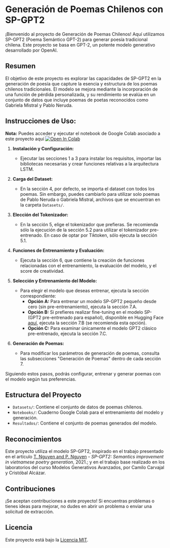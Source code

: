# Generación de Poemas Chilenos con SP-GPT2

¡Bienvenido al proyecto de Generación de Poemas Chilenos! Aquí utilizamos SP-GPT2 (Poema Semántico GPT-2) para generar poesía tradicional chilena. Este proyecto se basa en GPT-2, un potente modelo generativo desarrollado por OpenAI.

## Resumen

El objetivo de este proyecto es explorar las capacidades de SP-GPT2 en la generación de poesía que capture la esencia y estructura de los poemas chilenos tradicionales. El modelo se mejora mediante la incorporación de una función de pérdida personalizada, y su rendimiento se evalúa en un conjunto de datos que incluye poemas de poetas reconocidos como Gabriela Mistral y Pablo Neruda.

## Instrucciones de Uso:

**Nota:** Puedes acceder y ejecutar el notebook de Google Colab asociado a este proyecto aquí [![Open In Colab](https://colab.research.google.com/assets/colab-badge.svg)](https://colab.research.google.com/drive/1Vv6yyFw7e_mImcadHitl3oscesPK8F4u?usp=sharing)

1. **Instalación y Configuración:**
   - Ejecutar las secciones 1 a 3 para instalar los requisitos, importar las bibliotecas necesarias y crear funciones relativas a la arquitectura LSTM.

2. **Carga del Dataset:**
   - En la sección 4, por defecto, se importa el dataset con todos los poemas. Sin embargo, puedes cambiarlo para utilizar solo poemas de Pablo Neruda o Gabriela Mistral, archivos que se encuentran en la carpeta `Datasets/`.

3. **Elección del Tokenizador:**
   - En la sección 5, elige el tokenizador que prefieras. Se recomienda sólo la ejecución de la sección 5.2 para utilizar el tokenizador pre-entrenado. En caso de optar por Tiktoken, sólo ejecuta la sección 5.1.

4. **Funciones de Entrenamiento y Evaluación:**
   - Ejecuta la sección 6, que contiene la creación de funciones relacionadas con el entrenamiento, la evaluación del modelo, y el score de creatividad.

4. **Selección y Entrenamiento del Modelo:**
   - Para elegir el modelo que deseas entrenar, ejecuta la sección correspondiente:
      - **Opción A:** Para entrenar un modelo SP-GPT2 pequeño desde cero (sin pre-entrenamiento), ejecuta la sección 7.A.
      - **Opción B:** Si prefieres realizar fine-tuning en el modelo SP-(GPT2 pre-entrenado para español), disponible en Hugging Face [aquí](https://huggingface.co/DeepESP/gpt2-spanish), ejecuta la sección 7.B (se recomienda esta opción).
      - **Opción C:** Para examinar únicamente el modelo GPT2 clásico pre-entrenado, ejecuta la sección 7.C.


6. **Generación de Poemas:**
   - Para modificar los parámetros de generación de poemas, consulta las subsecciones "Generación de Poemas" dentro de cada sección 7.

Siguiendo estos pasos, podrás configurar, entrenar y generar poemas con el modelo según tus preferencias.

## Estructura del Proyecto

- `Datasets/`: Contiene el conjunto de datos de poemas chilenos.
- `Notebooks/`: Cuaderno Google Colab para el entrenamiento del modelo y generación.
- `Resultados/`: Contiene el conjunto de poemas generados del modelo.

## Reconocimientos

Este proyecto utiliza el modelo SP-GPT2, inspirado en el trabajo presentado en el artículo [T. Nguyen and P. Nguyen](https://doi.org/10.48550/arXiv.2110.15723) - *SP-GPT2: Semantics improvement in vietnamese poetry generation*, 2021.; y en el trabajo base realizado en los laboratorios del curso Modelos Generativos Avanzados, por Camilo Carvajal y Cristóbal Alcázar.

## Contribuciones

¡Se aceptan contribuciones a este proyecto! Si encuentras problemas o tienes ideas para mejorar, no dudes en abrir un problema o enviar una solicitud de extracción.

## Licencia

Este proyecto está bajo la [Licencia MIT](LICENSE).


